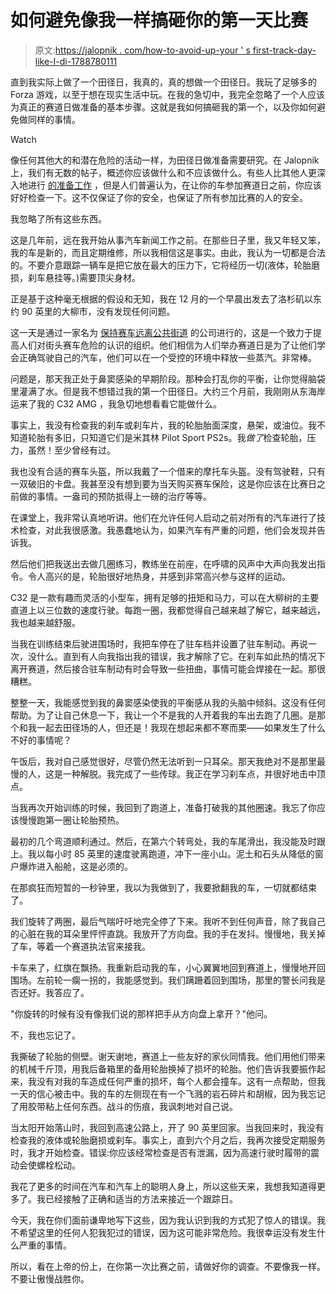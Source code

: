 # 如何避免像我一样搞砸你的第一天比赛

> 原文:[https://jalopnik . com/how-to-avoid-up-your ' s first-track-day-like-I-di-1788780111](https://jalopnik.com/how-to-avoid-screwing-up-your-first-track-day-like-i-di-1788780111)

直到我实际上做了一个田径日，我真的，真的想做一个田径日。我玩了足够多的 Forza 游戏，以至于想在现实生活中玩。在我的急切中，我完全忽略了一个人应该为真正的赛道日做准备的基本步骤。这就是我如何搞砸我的第一个，以及你如何避免做同样的事情。

Watch

像任何其他大的和潜在危险的活动一样，为田径日做准备需要研究。在 Jalopnik 上，我们有无数的帖子，概述你应该做什么和不应该做什么。有些人比其他人更深入地进行 [的准备工作](http://jalopnik.com/heres-how-a-track-day-in-the-ferrari-fxx-k-really-goes-1786445069) ，但是人们普遍认为，在让你的车参加赛道日之前，你应该好好检查一下。这不仅保证了你的安全，也保证了所有参加比赛的人的安全。

我忽略了所有这些东西。

这是几年前，远在我开始从事汽车新闻工作之前。在那些日子里，我又年轻又笨，我的车是新的，而且定期维修，所以我相信这是事实。由此，我认为一切都是合法的。不要介意跟踪一辆车是把它放在最大的压力下，它将经历一切(液体，轮胎磨损，刹车悬挂等。)需要顶尖身材。

正是基于这种毫无根据的假设和无知，我在 12 月的一个早晨出发去了洛杉矶以东约 90 英里的大柳市，没有发现任何问题。

这一天是通过一家名为 [保持赛车远离公共街道](http://www.krops.org/) 的公司进行的，这是一个致力于提高人们对街头赛车危险的认识的组织。他们相信为人们举办赛道日是为了让他们学会正确驾驶自己的汽车，他们可以在一个受控的环境中释放一些蒸汽。非常棒。

问题是，那天我正处于鼻窦感染的早期阶段。那种会打乱你的平衡，让你觉得脑袋里灌满了水。但是我不想错过我的第一个田径日。大约三个月前，我刚刚从东海岸运来了我的 C32 AMG ，我急切地想看看它能做什么。

事实上，我没有检查我的刹车或刹车片，我的轮胎胎面深度，悬架，或油位。我不知道轮胎有多旧，只知道它们是米其林 Pilot Sport PS2s。我*做了*检查轮胎，压力，虽然！至少曾经有过。

我也没有合适的赛车头盔，所以我戴了一个借来的摩托车头盔。没有驾驶鞋，只有一双破旧的卡盘。我甚至没有想到要为当天购买赛车保险，这是你应该在比赛日之前做的事情。一盎司的预防抵得上一磅的治疗等等。

在课堂上，我非常认真地听讲。他们在允许任何人启动之前对所有的汽车进行了技术检查，对此我很感激。我愚蠢地认为，如果汽车有严重的问题，他们会发现并告诉我。

然后他们把我送出去做几圈练习，教练坐在前座，在呼啸的风声中大声向我发出指令。令人高兴的是，轮胎很好地热身，并感到非常高兴参与这样的运动。

C32 是一款有趣而灵活的小型车，拥有足够的扭矩和马力，可以在大柳树的主要直道上以三位数的速度行驶。每跑一圈，我都觉得自己越来越了解它，越来越远，我也越来越舒服。

当我在训练结束后驶进围场时，我把车停在了驻车档并设置了驻车制动。再说一次，没什么。直到有人向我指出我的错误，我才解除了它。在刹车如此热的情况下离开赛道，然后接合驻车制动有时会导致一些扭曲，事情可能会焊接在一起。那很糟糕。

整整一天，我能感觉到我的鼻窦感染使我的平衡感从我的头脑中倾斜。这没有任何帮助。为了让自己休息一下，我让一个不是我的人开着我的车出去跑了几圈。是那个和我一起去田径场的人，但还是！我现在想起来都不寒而栗——如果发生了什么不好的事情呢？

午饭后，我对自己感觉很好，尽管仍然无法听到一只耳朵。那天我绝对不是那里最慢的人，这是一种解脱。我完成了一些传球。我正在学习刹车点，并很好地击中顶点。

当我再次开始训练的时候，我回到了跑道上，准备打破我的其他圈速。我忘了你应该慢慢跑第一圈让轮胎预热。

最初的几个弯道顺利通过。然后，在第六个转弯处，我的车尾滑出，我没能及时跟上。我以每小时 85 英里的速度驶离跑道，冲下一座小山。泥土和石头从降低的窗户爆炸进入船舱，这是必须的。

在那疯狂而短暂的一秒钟里，我以为我做到了，我要掀翻我的车，一切就都结束了。

我们旋转了两圈，最后气喘吁吁地完全停了下来。我听不到任何声音，除了我自己的心脏在我的耳朵里怦怦直跳。我放开了方向盘。我的手在发抖。慢慢地，我关掉了车，等着一个赛道执法官来接我。

卡车来了，红旗在飘扬。我重新启动我的车，小心翼翼地回到赛道上，慢慢地开回围场。左前轮一瘸一拐的，我能感觉到。我们蹒跚着回到围场，那里的警长问我是否还好。我答应了。

"你旋转的时候有没有像我们说的那样把手从方向盘上拿开？"他问。

不，我也忘记了。

我撕破了轮胎的侧壁。谢天谢地，赛道上一些友好的家伙同情我。他们用他们带来的机械千斤顶，用我后备箱里的备用轮胎换掉了损坏的轮胎。他们告诉我要振作起来，我没有对我的车造成任何严重的损坏，每个人都会撞车。这有一点帮助，但我一天的信心被击中。我的车的左侧现在有一个飞溅的岩石碎片和胡椒，因为我忘记了用胶带粘上任何东西。战斗的伤痕，我讽刺地对自己说。

当太阳开始落山时，我回到高速公路上，开了 90 英里回家。当我回来时，我没有检查我的液体或轮胎磨损或刹车。事实上，直到六个月之后，我再次接受定期服务时，我才开始检查。错误:你应该经常检查是否有泄漏，因为高速行驶时履带的震动会使螺栓松动。

我花了更多的时间在汽车和汽车上的聪明人身上，所以这些天来，我想我知道得更多了。我已经接触了正确和适当的方法来接近一个跟踪日。

今天，我在你们面前谦卑地写下这些，因为我认识到我的方式犯了惊人的错误。我不希望这里的任何人犯我犯过的错误，因为这可能非常危险。我很幸运没有发生什么严重的事情。

所以，看在上帝的份上，在你第一次比赛之前，请做好你的调查。不要像我一样。不要让傲慢战胜你。